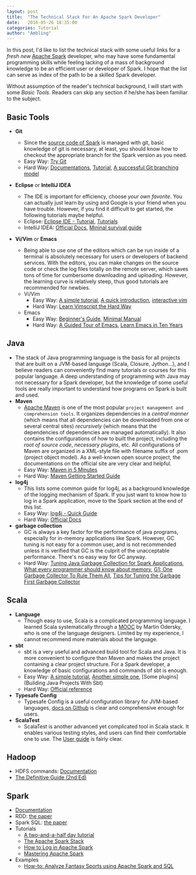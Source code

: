 ```yaml
---
layout: post
title:  "The Technical Stack For An Apache Spark Developer"
date:   2016-05-26 18:35:00
categories: Tutorial
author: "Ambling"
---
```


In this post, I'd like to list the technical stack with some useful links for a *fresh new* [Apache Spark](http://spark.apache.org/) developer, who may have some fundamental programming skills while feeling lacking of a mass of background knowledge to be an efficient user or developer of Spark. I hope that the list can serve as index of the path to be a skilled Spark developer.

Without assumption of the reader's technical background, I will start with some *Basic Tools*. Readers can skip any section if he/she has been familiar to the subject.

## Basic Tools
- **Git**
  - Since the [source code of Spark](https://github.com/apache/spark/) is managed with git, basic knowledge of git is necessary, at least, you should know how to checkout the appropriate branch for the Spark version as you need.
  - Easy Way: [Try Git](https://try.github.io/)
  - Hard Way: [Documentations](https://git-scm.com/doc), [Tutorial](https://www.atlassian.com/git/tutorials/), [A successful Git branching model](http://nvie.com/posts/a-successful-git-branching-model/)

- **Eclipse** or **IntelliJ IDEA**
  - The IDE is important for efficiency, choose *your own favorite*. You can actually just learn by using and Google is your friend when you have trouble. However, if you find it difficult to get started, the following tutorials maybe helpful.
  - Eclipse: [Eclipse IDE - Tutorial](http://www.vogella.com/tutorials/Eclipse/article.html), [Tutorials](http://eclipsetutorial.sourceforge.net/)
  - IntelliJ IDEA: [Official Docs](https://www.jetbrains.com/idea/documentation/), [Mininal survival guide](http://hadihariri.com/2014/01/06/intellij-idea-minimal-survival-guide/)

- **Vi/Vim** or **Emacs**
  - Being able to use one of the editors which can be run inside of a terminal is absolutely necessary for users or developers of backend services. With the editors, you can make changes on the source code or check the log files totally on the remote server, which saves tons of time for cumbersome downloading and uploading. However, the learning curve is relatively steep, thus good tutorials are recommended for newbies.
  - Vi/Vim
    - Easy Way: [A simple tutorial](http://www.tutorialspoint.com/unix/unix-vi-editor.htm), [A quick introduction](http://heather.cs.ucdavis.edu/~matloff/UnixAndC/Editors/ViIntro.html), [interactive vim](http://www.openvim.com/)
    - Hard Way: [Learn Vimscript the Hard Way](http://learnvimscriptthehardway.stevelosh.com/)
  - Emacs
    - Easy Way: [Beginner's Guide](http://www.jesshamrick.com/2012/09/10/absolute-beginners-guide-to-emacs/), [Minimal Manual](http://tuhdo.github.io/emacs-tutor.html)
    - Hard Way: [A Guided Tour of Emacs](http://www.gnu.org/software/emacs/tour/), [Learn Emacs in Ten Years](http://edward.oconnor.cx/2009/07/learn-emacs-in-ten-years)

## Java
- The stack of Java programming language is the basis for all projects that are built on a JVM-based language (Scala, Closure, Jython...), and I believe readers can conveniently find many tutorials or courses for this popular language. A deep understanding of programming with Java may not necessary for a Spark developer, but the knowledge of some useful tools are really important to understand how programs on Spark is built and used.
- **Maven**
  - [Apache Maven](https://maven.apache.org/index.html) is one of the most popular `project management and comprehension tools`. It organizes dependencies in a *central manner* (which means that all dependencies can be downloaded from one or several central sites) *recursively* (which means that the dependencies of dependencies are managed automatically). It also contains the configurations of how to built the project, including the *root of source code*, *necessary plugins*, etc. All configurations of Maven are organized in a XML-style file with filename suffix of .pom (project object model). As a well-known open source project, the documentations on the official site are very clear and helpful.
  - Easy Way: [Maven in 5 Minutes](https://maven.apache.org/guides/getting-started/maven-in-five-minutes.html)
  - Hard Way: [Maven Getting Started Guide](https://maven.apache.org/guides/getting-started/index.html)
- **log4j**
  - This lists some common guide for log4j, as a background knowledge of the logging mechanism of Spark. If you just want to know how to log in a Spark application, move to the Spark section at the end of this list.
  - Easy Way: [log4j - Quick Guide](http://www.tutorialspoint.com/log4j/log4j_quick_guide.htm)
  - Hard Way: [Official Docs](http://logging.apache.org/log4j/2.x/manual/index.html)
- **garbage collection**
  - GC is always a key factor for the performance of java programs, especially for in-memory applications like Spark. However, GC tuning is not easy for a common user, and is not recommended unless it is verified that GC is the culprit of the unacceptable performance. There's no easy way for GC anyway.
  - Hard Way: [Tuning Java Garbage Collection for Spark Applications](https://databricks.com/blog/2015/05/28/tuning-java-garbage-collection-for-spark-applications.html), [What every programmer should know about memory](http://lwn.net/Articles/250967/), [G1: One Garbage Collector To Rule Them All](http://www.infoq.com/articles/G1-One-Garbage-Collector-To-Rule-Them-All), [Tips for Tuning the Garbage First Garbage Collector](http://www.infoq.com/articles/tuning-tips-G1-GC)

## Scala
- **Language**
  - Though easy to use, Scala is a complicated programming language. I learned Scala systematically through a [MOOC](https://www.coursera.org/learn/progfun1) by Martin Odersky, who is one of the language designers. Limited by my experience, I cannot recommend more materials about the language.
- **sbt**
  - sbt is a very useful and advanced build tool for Scala and Java. It is more convenient to configure than Maven and makes the project containing a clear project structure. For a Spark developer, a knowledge of basic configurations and commands of sbt is enough.
  - Easy Way: [A simple tutorial](https://github.com/shekhargulati/52-technologies-in-2016/blob/master/02-sbt/README.md), [Another simple one](http://grosdim.blogspot.tw/2013/01/quick-sbt-tutorial.html), [Some plugins](Building Java Projects With Sbt)
  - Hard Way: [Official reference](http://www.scala-sbt.org/0.13/docs/index.html)
- **Typesafe Config**
  - Typesafe Config is a useful configuration library for JVM-based languages, [docs on Github](https://github.com/typesafehub/config) is clear and comprehensive enough for users.
- **ScalaTest**
  - ScalaTest is another advanced yet complicated tool in Scala stack. It enables various testing styles, and users can find their comfortable one to use. The [User guide](http://www.scalatest.org/user_guide) is fairly clear.

## Hadoop
- HDFS commands: [Documentation](https://hadoop.apache.org/docs/r2.7.1/hadoop-project-dist/hadoop-hdfs/HDFSCommands.html)
- [The Definitive Guide (2nd Ed)](http://ce.sysu.edu.cn/hope/UploadFiles/Education/2011/10/201110221516245419.pdf
)

## Spark
- [Documentation](http://spark.apache.org/docs/latest/)
- RDD: [the paper](http://www-bcf.usc.edu/~minlanyu/teach/csci599-fall12/papers/nsdi_spark.pdf)
- Spark SQL: [the paper](https://people.csail.mit.edu/matei/papers/2015/sigmod_spark_sql.pdf)
- Tutorials
  - [A two-and-a-half day tutorial](http://lintool.github.io/SparkTutorial/)
  - [The Apache Spark Stack](http://www.spark-stack.org/getting-started/)
  - [How to Log in Apache Spark](https://www.mapr.com/blog/how-log-apache-spark)
  - [Mastering Apache Spark](https://jaceklaskowski.gitbooks.io/mastering-apache-spark/content/)
- Examples
  - [How-to: Analyze Fantasy Sports using Apache Spark and SQL](http://blog.cloudera.com/blog/2016/06/how-to-analyze-fantasy-sports-using-apache-spark-and-sql/)
